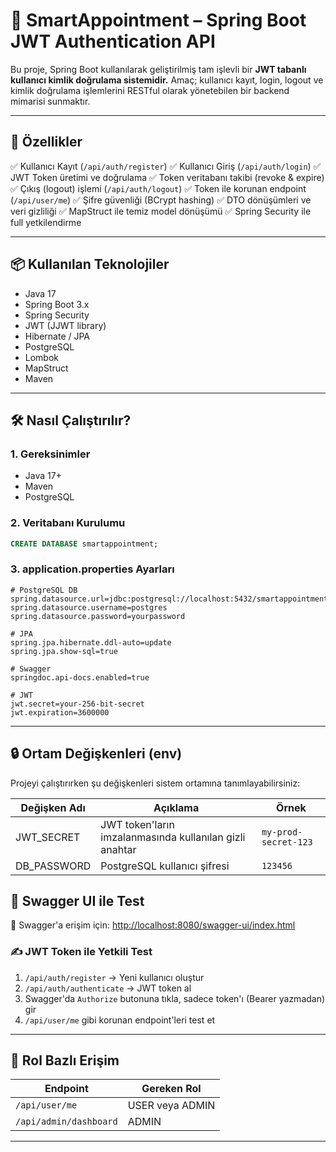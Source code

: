 # 🔐 SmartAppointment – Spring Boot JWT Authentication API

Bu proje, Spring Boot kullanılarak geliştirilmiş tam işlevli bir **JWT tabanlı kullanıcı kimlik doğrulama sistemidir.**
Amaç; kullanıcı kayıt, login, logout ve kimlik doğrulama işlemlerini RESTful olarak yönetebilen bir backend mimarisi sunmaktır.

---

## 🚀 Özellikler

✅ Kullanıcı Kayıt (`/api/auth/register`)
✅ Kullanıcı Giriş (`/api/auth/login`)
✅ JWT Token üretimi ve doğrulama
✅ Token veritabanı takibi (revoke & expire)
✅ Çıkış (logout) işlemi (`/api/auth/logout`)
✅ Token ile korunan endpoint (`/api/user/me`)
✅ Şifre güvenliği (BCrypt hashing)
✅ DTO dönüşümleri ve veri gizliliği
✅ MapStruct ile temiz model dönüşümü
✅ Spring Security ile full yetkilendirme

---

## 📦 Kullanılan Teknolojiler

* Java 17
* Spring Boot 3.x
* Spring Security
* JWT (JJWT library)
* Hibernate / JPA
* PostgreSQL
* Lombok
* MapStruct
* Maven

---

## 🛠️ Nasıl Çalıştırılır?

### 1. Gereksinimler

* Java 17+
* Maven
* PostgreSQL

### 2. Veritabanı Kurulumu

```sql
CREATE DATABASE smartappointment;
```

### 3. application.properties Ayarları

```properties
# PostgreSQL DB
spring.datasource.url=jdbc:postgresql://localhost:5432/smartappointment
spring.datasource.username=postgres
spring.datasource.password=yourpassword

# JPA
spring.jpa.hibernate.ddl-auto=update
spring.jpa.show-sql=true

# Swagger
springdoc.api-docs.enabled=true

# JWT
jwt.secret=your-256-bit-secret
jwt.expiration=3600000
```

---

## 🔒 Ortam Değişkenleri (env)

Projeyi çalıştırırken şu değişkenleri sistem ortamına tanımlayabilirsiniz:

| Değişken Adı | Açıklama | Örnek |
|--------------|----------|--------|
| JWT_SECRET | JWT token'ların imzalanmasında kullanılan gizli anahtar | `my-prod-secret-123` |
| DB_PASSWORD | PostgreSQL kullanıcı şifresi | `123456` |

## 🧪 Swagger UI ile Test

📍 Swagger'a erişim için:
[http://localhost:8080/swagger-ui/index.html](http://localhost:8080/swagger-ui/index.html)

### ✍️ JWT Token ile Yetkili Test

1. `/api/auth/register` → Yeni kullanıcı oluştur
2. `/api/auth/authenticate` → JWT token al
3. Swagger'da `Authorize` butonuna tıkla, sadece token'ı (Bearer yazmadan) gir
4. `/api/user/me` gibi korunan endpoint'leri test et

---

## 👥 Rol Bazlı Erişim

| Endpoint               | Gereken Rol     |
| ---------------------- | --------------- |
| `/api/user/me`         | USER veya ADMIN |
| `/api/admin/dashboard` | ADMIN           |

---
